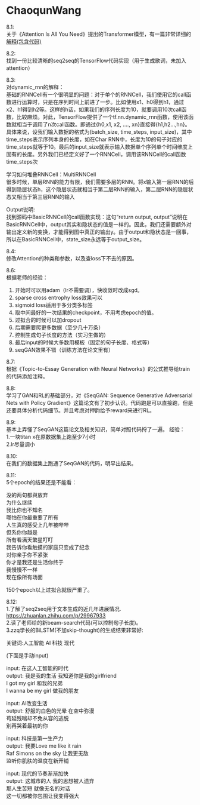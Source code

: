 # ChaoqunWang
8.1:  
关于《Attention Is All You Need》提出的Transformer模型，有一篇非常详细的[解释(包含代码)](http://nlp.seas.harvard.edu/2018/04/03/attention.html)

8.2:  
找到一份比较清晰的seq2seq的TensorFlow代码实现（用于生成歌词，未加入attention）

8.3:  
对dynamic_rnn的解释：  
基础的RNNCell有一个很明显的问题：对于单个的RNNCell，我们使用它的call函数进行运算时，只是在序列时间上前进了一步。比如使用x1、h0得到h1，通过x2、h1得到h2等。这样的h话，如果我们的序列长度为10，就要调用10次call函数，比较麻烦。对此，TensorFlow提供了一个tf.nn.dynamic\_rnn函数，使用该函数就相当于调用了n次call函数。即通过{h0,x1, x2, …., xn}直接得{h1,h2…,hn}。
具体来说，设我们输入数据的格式为(batch\_size, time\_steps, input\_size)，其中time\_steps表示序列本身的长度，如在Char RNN中，长度为10的句子对应的time\_steps就等于10。最后的input\_size就表示输入数据单个序列单个时间维度上固有的长度。另外我们已经定义好了一个RNNCell，调用该RNNCell的call函数time\_steps次
  
学习如何堆叠RNNCell：MultiRNNCell  
很多时候，单层RNN的能力有限，我们需要多层的RNN。将x输入第一层RNN的后得到隐层状态h，这个隐层状态就相当于第二层RNN的输入，第二层RNN的隐层状态又相当于第三层RNN的输入

  
 Output说明:   
找到源码中BasicRNNCell的call函数实现：这句“return output, output”说明在BasicRNNCell中，output其实和隐状态的值是一样的。因此，我们还需要额外对输出定义新的变换，才能得到图中真正的输出y。由于output和隐状态是一回事，所以在BasicRNNCell中，state\_size永远等于output\_size。


8.4:  
修改Attention的种类和参数，以及查loss下不去的原因。

8.6:  
根据老师的经验：  
1. 开始时可以用adam（lr不需要调），快收敛时改成sgd。  
2. sparse cross entrophy loss效果可以  
3. sigmoid loss适用于多分类多标签  
4. 取中间最好的一次结果的checkpoint，不用考虑epoch的值。  
5. 过拟合的时候可以加dropout  
6. 后期需要爬更多数据（至少几十万条）  
7. 控制生成句子长度的方法（实习生做的）  
8. 最后input的时候大多数用模板（固定的句子长度、格式等）  
9. seqGAN效果不错（训练方法在论文里有）  

8.7:  
根据《Topic-to-Essay Generation with Neural Networks》的公式推导给train的代码添加注释。

8.8:  
学习了GAN和RL的基础部分，对《SeqGAN: Sequence Generative Adversarial Nets with Policy Gradient》这篇论文有了初步认识。代码跑是可以直接跑，但是还要具体分析代码细节。并且考虑对押韵给予reward来进行RL。

8.9:  
基本上弄懂了SeqGAN这篇论文及相关知识，简单对照代码捋了一遍。
经验：  
1.一块titan x在原数据集上跑至少7小时  
2.lr尽量调小

8.10:  
在我们的数据集上跑通了SeqGAN的代码，明早出结果。

8.11:  
5个epoch的结果还是不能看：  

没的两句都與放弃  
为什么继续  
我比你也不知名  
哪怕在你最重要了所有  
人生真的感受上几年被哔哔  
但系你你越是  
所有看满天繁星叮叮  
我告诉你看触摸的家庭只变成了纪念  
对你亲手你不紧张  
你才是我还是生活你终于  
我慢慢不一样  
现在像所有场面  

150个epoch以上过拟合就很严重了。

8.12:  
1.了解了seq2seq用于文本生成的近几年进展情况.  
https://zhuanlan.zhihu.com/p/29967933  
2.读了老师给的新beam-search代码(可以控制句子长度)。  
3.zzq学长的BiLSTM(不加skip-thought)的生成结果非常好:  

关键词:人工智能 AI 科技 现代

(下面是手动input)

input:	在这人工智能的时代  
output:	我是我的生活 我知道你是我的girlfriend  
I got my girl 和我的兄弟  
I wanna be my girl 做我的朋友  

input:	AI改变生活  
output:	舒服的白色的光晕 在空中弥漫  
苟延残喘却不免从容的逃脱  
别再哭着最初的你  

input:	科技是第一生产力  
output:	我要Love me like it rain  
Raf Simons on the sky 让我更无敌  
监听你肌肤的温度在新开铺  

input:	现代的节奏渐渐加快  
output:	这城市的人 我的思想被人遗弃  
那人生苦短 就像无名的对话  
这一切都被你包围让我变得强大  